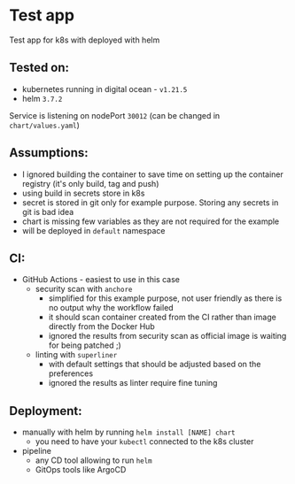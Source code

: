 # Test app

Test app for k8s with deployed with helm

## Tested on:
* kubernetes running in digital ocean - `v1.21.5`
* helm `3.7.2`

Service is listening on nodePort `30012` (can be changed in `chart/values.yaml`)

## Assumptions:
* I ignored building the container to save time on setting up the container registry (it's only build, tag and push)
* using build in secrets store in k8s
* secret is stored in git only for example purpose. Storing any secrets in git is bad idea
* chart is missing few variables as they are not required for the example
* will be deployed in `default` namespace

## CI:
* GitHub Actions - easiest to use in this case
    - security scan with `anchore`
        - simplified for this example purpose, not user friendly as there is no output why the workflow failed
        - it should scan container created from the CI rather than image directly from the Docker Hub
        - ignored the results from security scan as official image is waiting for being patched ;) 
    - linting with `superliner`
        - with default settings that should be adjusted based on the preferences
        - ignored the results as linter require fine tuning 

## Deployment:
* manually with helm by running `helm install [NAME] chart`
    - you need to have your `kubectl` connected to the k8s cluster
* pipeline
    - any CD tool allowing to run `helm`
    - GitOps tools like ArgoCD

